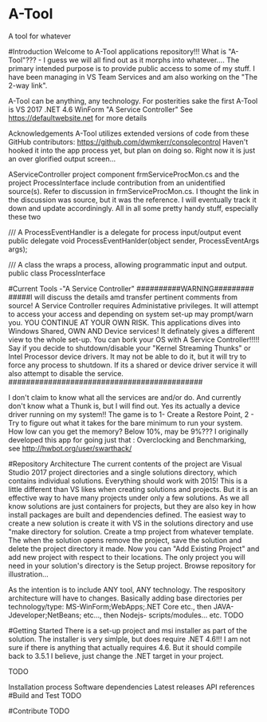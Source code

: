 # A-Tool
A tool for whatever

#Introduction Welcome to A-Tool applications repository!!! What is "A-Tool"??? - I guess we will all find out as it morphs into whatever.... The primary intended purpose is to provide public access to some of my stuff. I have been managing in VS Team Services and am also working on the "The 2-way link".

A-Tool can be anything, any technology. For posterities sake the first A-Tool is VS 2017 .NET 4.6 WinForm "A Service Controller" See https://defaultwebsite.net for more details

Acknowledgements A-Tool utilizes extended versions of code from these GitHub contributors:
https://github.com/dwmkerr/consolecontrol Haven't hooked it into the app process yet, but plan on doing so. Right now it is just an over glorified output screen...

AServiceController project component frmServiceProcMon.cs and the project ProcessInterface include contribution from an unidentified source(s). Refer to discussion in frmServiceProcMon.cs. I thought the link in the discussion was source, but it was the reference. I will eventually track it down and update accordiningly. All in all some pretty handy stuff, especially these two

/// A ProcessEventHandler is a delegate for process input/output event
public delegate void ProcessEventHanlder(object sender, ProcessEventArgs args);

/// A class the wraps a process, allowing programmatic input and output.
public class ProcessInterface

#Current Tools -"A Service Controller" ##########WARNING######### #####I will discuss the details amd transfer pertinent comments from source! A Service Controller requires Administative privileges. It will attempt to access your access and depending on system set-up may prompt/warn you. YOU CONTINUE AT YOUR OWN RISK. This applications dives into Windows Shared, OWN AND Device services! It definately gives a different view to the whole set-up. You can bork your OS with A Service Controller!!!!! Say if you decide to shutdown/disable your "Kernel Streaming Thunks" or Intel Processor device drivers. It may not be able to do it, but it will try to force any process to shutdown. If its a shared or device driver service it will also attempt to disable the service. ############################################

I don't claim to know what all the services are and/or do. And currently don't know what a Thunk is, but I will find out. Yes its actually a device driver running on my system!! The game is to 1- Create a Restore Point, 2 - Try to figure out what it takes for the bare minimum to run your system. How low can you get the memory? Below 10%, may be 9%??? I originally developed this app for going just that : Overclocking and Benchmarking, see http://hwbot.org/user/swarthack/

#Repository Architecture The current contents of the project are Visual Studio 2017 project directories and a single solutions directory, which contains individual solutions. Everything should work with 2015! This is a little different than VS likes when creating solutions and projects. But it is an effective way to have many projects under only a few solutions. As we all know solutions are just containers for projects, but they are also key in how install packages are built and dependencies defined. The easiest way to create a new solution is create it with VS in the solutions directory and use "make directory for solution. Create a tmp project from whatever template. The when the solution opens remove the project, save the solution and delete the project directory it made. Now you can "Add Existing Project" and add new project with respect to their locations. The only project you will need in your solution's directory is the Setup project. Browse repository for illustration...

As the intention is to include ANY tool, ANY technology. The respository architecture will have to changes. Basically adding base directories per technology/type: MS-WinForm;WebApps;.NET Core etc., then JAVA-Jdeveloper;NetBeans; etc..., then Nodejs- scripts/modules... etc. TODO

#Getting Started There is a set-up project and msi installer as part of the solution. The installer is very simlple, but does require .NET 4.6!!! I am not sure if there is anything that actually requires 4.6. But it should compile back to 3.5.1 I believe, just change the .NET target in your project.

TODO

Installation process
Software dependencies
Latest releases
API references
#Build and Test TODO

#Contribute TODO

